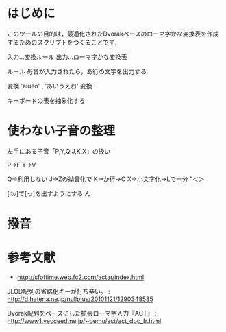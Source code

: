 # はじめに
このツールの目的は，最適化されたDvorakベースのローマ字かな変換表を作成
するためのスクリプトをつくることです．

入力…変換ルール
出力…ローマ字かな変換表

ルール
母音が入力されたら，あ行の文字を出力する

変換 'aiueo' , 'あいうえお'
変換 '

キーボードの表を抽象化する

# 使わない子音の整理

左手にある子音「P,Y,Q,J,K,X」の扱い

P->F
Y->V

Q->利用しない
J->Zの拗音化で
K->か行->C
X->小文字化->Lで十分
”＜＞

[ltu]で[っ]を出すようにする
ん

# 撥音

# 参考文献
* http://sfoftime.web.fc2.com/actar/index.html

JLOD配列の省略化キーが打ち辛い。
: http://d.hatena.ne.jp/nullplus/20101121/1290348535

Dvorak配列をベースにした拡張ローマ字入力『ACT』
: http://www1.vecceed.ne.jp/~bemu/act/act_doc_fr.html
